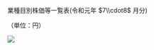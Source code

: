 業種目別株価等一覧表(令和元年 $7\\cdot8$ 月分)

（単位：円）

![](https://www.nta.go.jp/tmp/a61d7a7f-6c37-43c7-84ba-7d24dbee2535/images/5890d6558013af7796c2df8973a104ccf2849893b64c65d82b4a46cfc8a30157.jpg)